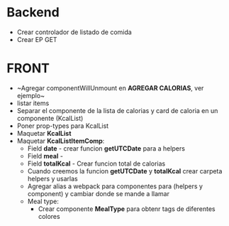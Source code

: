 # Backend

* Crear controlador de listado de comida
* Crear EP GET

# FRONT

* ~Agregar componentWillUnmount en **AGREGAR CALORIAS**, ver ejemplo~
* listar items 
* Separar el componente de la lista de calorias y card de caloria en un componente (KcalList)
* Poner prop-types para KcalList
* Maquetar **KcalList**
* Maquetar **KcalListItemComp**:
  * Field **date** - crear funcion  **getUTCDate** para a helpers
  * Field **meal** -
  * Field **totalKcal** - Crear funcion total de calorias
  * Cuando creemos la funcion **getUTCDate** y **totalKcal** crear carpeta helpers y usarlas
  * Agregar alias a webpack para componentes para (helpers y component) y cambiar donde se mande a llamar
  * Meal type:
    * Crear componente **MealType** para obtenr tags de diferentes colores
